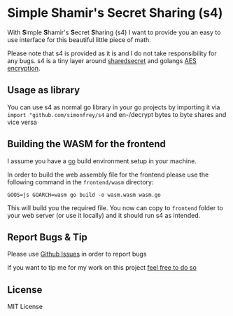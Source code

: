 # Simple Shamir's Secret Sharing (s4)

With **S**imple **S**hamir's **S**ecret **S**haring (s4) I want to provide you an easy to use interface for this beautiful little piece of math.</p>

Please note that s4 is provided as it is and I do not take responsibility for any bugs. s4 is a tiny layer around [sharedsecret](https://github.com/posener/sharedsecret) and golangs [AES encryption](https://github.com/gtank/cryptopasta/blob/master/encrypt.go).

## Usage as library

You can use s4 as normal go library in your go projects by importing it via `import "github.com/simonfrey/s4` and en-/decrypt
bytes to byte shares and vice versa

## Building the WASM for the frontend

I assume you have a [go](https://golang.org/) build environment setup in your machine. 

In order to build the web assembly file for the frontend please use the following command in the `frontend/wasm` directory:
```
GOOS=js GOARCH=wasm go build -o wasm.wasm wasm.go
```

This will build you the required file. You now can copy to `frontend` folder to your web server (or use it locally) and it
should run s4 as intended.

## Report Bugs & Tip

Please use [Github Issues](https://github.com/simonfrey/s4/issues) in order to report bugs

If you want to tip me for my work on this project [feel free to do so](https://simon-frey.com/tip)

## License
MIT License
